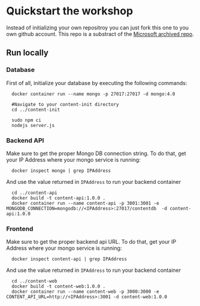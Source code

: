 # Quickstart the workshop

Instead of initializing your own repositroy you can just fork this one to you
own github account.
This repo is a substract of the [Microsoft archived repo](https://github.com/microsoft/MCW-Cloud-native-applications).

## Run locally

### Database

First of all, initialize your database by executing the following commands:

      docker container run --name mongo -p 27017:27017 -d mongo:4.0
      
      #Navigate to your content-init directory
      cd ../content-init

      sudo npm ci
      nodejs server.js

### Backend API

Make sure to get the proper Mongo DB connection string. To do that, get your IP Address where your mongo service is running:

      docker inspect mongo | grep IPAddress

And use the value returned in `IPAddress` to run your backend container

      cd ../content-api
      docker build -t content-api:1.0.0 .
      docker container run --name content-api -p 3001:3001 -e MONGODB_CONNECTION=mongodb://<IPAddress>:27017/contentdb  -d content-api:1.0.0

### Frontend

Make sure to get the proper backend api URL. To do that, get your IP Address where your mongo service is running:

      docker inspect content-api | grep IPAddress

And use the value returned in `IPAddress` to run your backend container

      cd ../content-web
      docker build -t content-web:1.0.0 .
      docker container run --name content-web -p 3000:3000 -e CONTENT_API_URL=http://<IPAddress>:3001 -d content-web:1.0.0